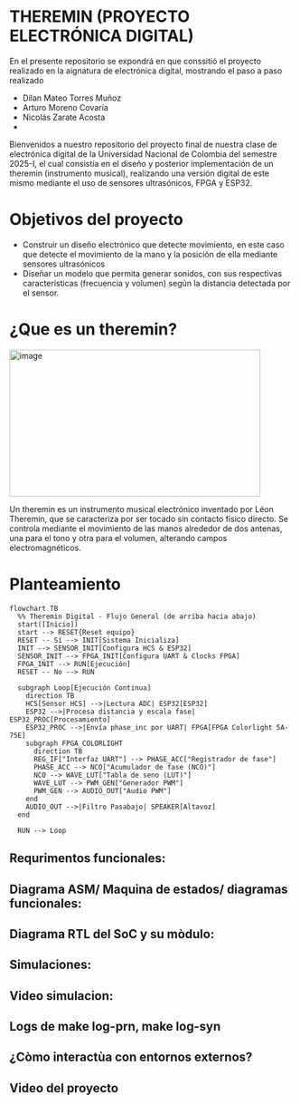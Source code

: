# THEREMIN (PROYECTO ELECTRÓNICA DIGITAL)
En el presente repositorio se expondrá en que conssitió el proyecto realizado en la aignatura de electrónica digital, mostrando el paso a paso realizado
- Dilan Mateo Torres Muñoz
- Arturo Moreno Covaría
- Nicolás Zarate Acosta
- 

Bienvenidos a nuestro repositorio del proyecto final de nuestra clase de electrónica digital de la Universidad Nacional de Colombia del semestre 2025-I, el cual consistía en el diseño y posterior implementación de  un theremin (instrumento musical), realizando una versión digital de este mismo mediante el uso de sensores ultrasónicos, FPGA y ESP32.

# Objetivos del proyecto
- Construir un diseño electrónico que detecte movimiento, en este caso que detecte el movimiento de la mano y la posición de ella mediante sensores ultrasónicos
- Diseñar un modelo que permita generar sonidos, con sus respectivas características (frecuencia y volumen) según la distancia detectada por el sensor.

# ¿Que es un theremin?
<img width="444" height="259" alt="image" src="https://github.com/user-attachments/assets/a56dd0b0-8218-48bc-96da-9a208ffc4796" />

Un theremin es un instrumento musical electrónico inventado por Léon Theremin, que se caracteriza por ser tocado sin contacto físico directo. Se controla mediante el movimiento de las manos alrededor de dos antenas, una para el tono y otra para el volumen, alterando campos electromagnéticos.

# Planteamiento
```mermaid
flowchart TB
  %% Theremin Digital - Flujo General (de arriba hacia abajo)
  start([Inicio])
  start --> RESET{Reset equipo}
  RESET -- Sí --> INIT[Sistema Inicializa]
  INIT --> SENSOR_INIT[Configura HCS & ESP32]
  SENSOR_INIT --> FPGA_INIT[Configura UART & Clocks FPGA]
  FPGA_INIT --> RUN[Ejecución]
  RESET -- No --> RUN

  subgraph Loop[Ejecución Continua]
    direction TB
    HCS[Sensor HCS] -->|Lectura ADC| ESP32[ESP32]
    ESP32 -->|Procesa distancia y escala fase| ESP32_PROC[Procesamiento]
    ESP32_PROC -->|Envía phase_inc por UART| FPGA[FPGA Colorlight 5A-75E]
    subgraph FPGA_COLORLIGHT
      direction TB
      REG_IF["Interfaz UART"] --> PHASE_ACC["Registrador de fase"]
      PHASE_ACC --> NCO["Acumulador de fase (NCO)"]
      NCO --> WAVE_LUT["Tabla de seno (LUT)"]
      WAVE_LUT --> PWM_GEN["Generador PWM"]
      PWM_GEN --> AUDIO_OUT["Audio PWM"]
    end
    AUDIO_OUT -->|Filtro Pasabajo| SPEAKER[Altavoz]
  end

  RUN --> Loop
```

## Requrimentos funcionales:
## Diagrama ASM/ Maquina de estados/ diagramas funcionales:
## Diagrama RTL del SoC y su mòdulo:
## Simulaciones:
## Video simulacion: 
## Logs de make log-prn, make log-syn
## ¿Còmo interactùa con entornos externos?
## Video del proyecto


